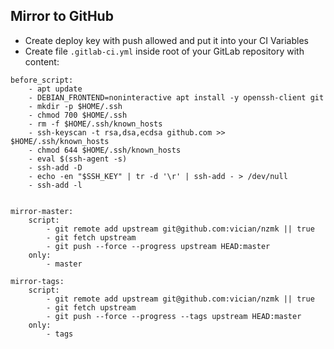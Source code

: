 ## Mirror to GitHub

- Create deploy key with push allowed and put it into your CI Variables
- Create file `.gitlab-ci.yml` inside root of your GitLab repository with content:

```
before_script:
    - apt update
    - DEBIAN_FRONTEND=noninteractive apt install -y openssh-client git
    - mkdir -p $HOME/.ssh
    - chmod 700 $HOME/.ssh
    - rm -f $HOME/.ssh/known_hosts
    - ssh-keyscan -t rsa,dsa,ecdsa github.com >> $HOME/.ssh/known_hosts
    - chmod 644 $HOME/.ssh/known_hosts
    - eval $(ssh-agent -s)
    - ssh-add -D
    - echo -en "$SSH_KEY" | tr -d '\r' | ssh-add - > /dev/null
    - ssh-add -l


mirror-master:
    script:
        - git remote add upstream git@github.com:vician/nzmk || true
        - git fetch upstream
        - git push --force --progress upstream HEAD:master
    only:
        - master

mirror-tags:
    script:
        - git remote add upstream git@github.com:vician/nzmk || true
        - git fetch upstream
        - git push --force --progress --tags upstream HEAD:master
    only:
        - tags
```
